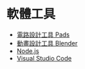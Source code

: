 # 軟體工具

* [電路設計工具 Pads](https://www.pads.com/)
* [動畫設計工具 Blender](https://www.blender.org/)
* [Node.js](https://nodejs.org/)
* [Visual Studio Code](https://code.visualstudio.com/)



